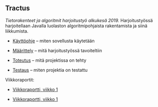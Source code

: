 ## Tractus

*Tietorakenteet ja algoritmit harjoitustyö alkukesä 2019.* Harjoitustyössä harjoitellaan Javalla luolaston algoritmipohjaista rakentamista ja siinä liikkumista. 


* [Käyttöohje](https://github.com/juhoaj/tiralabra-tractus/blob/master/documentation/käyttöohje.md) – miten sovellusta käytetään

* [Määrittely](https://github.com/juhoaj/tiralabra-tractus/blob/master/documentation/määrittely.md) – mitä harjoitustyössä tavoiteltiin

* [Toteutus](https://github.com/juhoaj/tiralabra-tractus/blob/master/documentation/toteutus.md) – mitä projektissa on tehty

* [Testaus](https://github.com/juhoaj/tiralabra-tractus/blob/master/documentation/testaus.md) – miten projektia on testattu


Viikkoraportit:

* [Viikkoraportti, viikko 1](https://github.com/juhoaj/tiralabra-tractus/blob/master/documentation/viikkoraportti_1.md)

* [Viikkoraportti, viikko 1](https://github.com/juhoaj/tiralabra-tractus/blob/master/documentation/viikkoraportti_2.md)